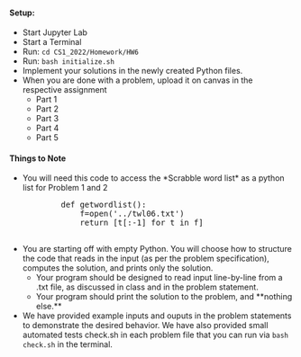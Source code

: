 #### Setup:
<ul>
	<li> Start Jupyter Lab</li>
	<li> Start a Terminal</li>
	<li> Run: <code>cd CS1_2022/Homework/HW6</code></li>
	<li> Run: <code>bash initialize.sh</code></li>
	<li> Implement your solutions in the newly created Python files.</li>
	<li> When you are done with a problem, upload it on canvas in the respective assignment
		<ul>
		<li> Part 1</li>
		<li> Part 2</li>
		<li> Part 3</li>
		<li> Part 4</li>
		<li> Part 5</li>
		</ul>
	</li>
</ul>

#### Things to Note

<ul>
	<li> You will need this code to access the *Scrabble word list* as a python list for Problem 1 and 2
		<pre class="brush: python">
		def getwordlist():
		    f=open('../twl06.txt')
		    return [t[:-1] for t in f]
		</pre>
	</li>
	<li> You are starting off with empty Python. You will choose how to structure the code that reads in the input (as per the problem specification), computes the solution, and prints only the solution.
		<ul>
			<li>Your program should be designed to read input line-by-line from a .txt file, as discussed in class and in the problem statement.</li>
			<li>Your program should print the solution to the problem, and **nothing else.**</li>
		</ul>
	</li>
	<li>We have provided example inputs and ouputs in the problem statements to demonstrate the desired behavior. We have also provided small automated tests check.sh in each problem file that you can run via <code>bash check.sh</code> in the terminal.</li>
</ul>
